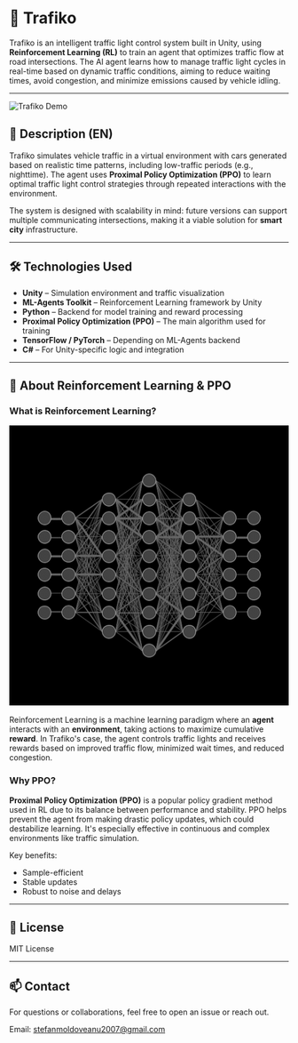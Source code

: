 # 🚦 Trafiko

Trafiko is an intelligent traffic light control system built in Unity, using **Reinforcement Learning (RL)** to train an agent that optimizes traffic flow at road intersections. The AI agent learns how to manage traffic light cycles in real-time based on dynamic traffic conditions, aiming to reduce waiting times, avoid congestion, and minimize emissions caused by vehicle idling.

---
![Trafiko Demo](Untiteled.gif)


## 🧠 Description (EN)

Trafiko simulates vehicle traffic in a virtual environment with cars generated based on realistic time patterns, including low-traffic periods (e.g., nighttime). The agent uses **Proximal Policy Optimization (PPO)** to learn optimal traffic light control strategies through repeated interactions with the environment.

The system is designed with scalability in mind: future versions can support multiple communicating intersections, making it a viable solution for **smart city** infrastructure.

---
## 🛠️ Technologies Used

- **Unity** – Simulation environment and traffic visualization  
- **ML-Agents Toolkit** – Reinforcement Learning framework by Unity  
- **Python** – Backend for model training and reward processing  
- **Proximal Policy Optimization (PPO)** – The main algorithm used for training  
- **TensorFlow / PyTorch** – Depending on ML-Agents backend  
- **C#** – For Unity-specific logic and integration  

---

## 📘 About Reinforcement Learning & PPO

### What is Reinforcement Learning?

![Neural Network](nn.gif)

Reinforcement Learning is a machine learning paradigm where an **agent** interacts with an **environment**, taking actions to maximize cumulative **reward**. In Trafiko's case, the agent controls traffic lights and receives rewards based on improved traffic flow, minimized wait times, and reduced congestion.

### Why PPO?

**Proximal Policy Optimization (PPO)** is a popular policy gradient method used in RL due to its balance between performance and stability. PPO helps prevent the agent from making drastic policy updates, which could destabilize learning. It's especially effective in continuous and complex environments like traffic simulation.

Key benefits:
- Sample-efficient
- Stable updates
- Robust to noise and delays

---

## 📄 License

MIT License

---

## 📫 Contact

For questions or collaborations, feel free to open an issue or reach out.

Email: stefanmoldoveanu2007@gmail.com

